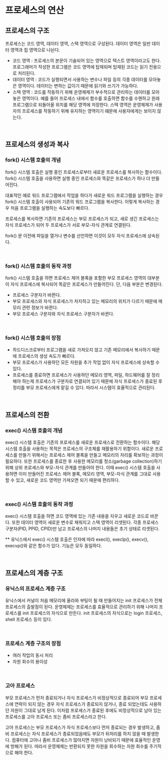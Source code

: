 # 프로세스의 연산

## 프로세스의 구조

프로세스는 코드 영역, 데이터 영역, 스택 영역으로 구성된다. 데이터 영역은 일반 데이터 영역과 힙 영역으로 나뉜다.

- 코드 영역 : 프로세스의 본문이 기술되어 있는 영역으로 텍스트 영역이라고도 한다. 프로그래머가 작성한 프로그램은 코드 영역에 탑재되며 탑재된 코드는 읽기 전용으로 처리된다.
- 데이터 영역 : 코드가 실행되면서 사용하는 변수나 파일 등의 각종 데이터를 모아놓은 영역이다. 데이터는 변하는 값이기 때문에 읽기와 쓰기가 가능하다.
- 스택 영역 : 코드를 작동하기 위해 운영체제가 부수적으로 관리하는 데이터를 모아놓은 영역이다. 예를 들어 프로세스 내에서 함수를 호출하면 함수를 수핸하고 원래 프로그램으로 되돌아올 위치를 해당 영역에 저장한다. 스택 영역은 운영체제가 사용자의 프로세스를 작동하기 위해 유지하는 영역이기 떄문에 사용자에게는 보이지 않는다.

<br>



## 프로세스의 생성과 복사

### fork() 시스템 호출의 개념

fork() 시스템 호출은 실행 중인 프로세스로부터 새로운 프로세스를 복사하는 함수이다. fork() 시스템 호출을 사용하면 실행 중인 프로세스와 똑같은 프로세스가 하나 더 만들어진다. 

대표적인 예로 워드 프로그램에서 작업을 하다가 새로운 워드 프로그램을 실행하는 경우 fork() 시스템 호출이 사용되어 기존의 워드 프로그램을 복사한다. 이렇게 복사하는 경우 처음 프로그램을 실행하는 속도보다 빠르다.

프로세스를 복사하면 기존의 프로세스는 부모 프로세스가 되고, 새로 생긴 프로세스는 자식 프로세스가 되어 두 프로세스가 서로 부모-자식 관계로 연결된다.

fork() 문 이전에 파일을 열거나 변수를 선언하면 이것이 모두 자식 프로세스에 상속된다.

<br>



### fork() 시스템 호출의 동작 과정

fork() 시스템 호출을 하면 프로세스 제어 블록을 포함한 부모 프로세스 영역의 대부분이 자식 프로세스에 복사되어 똑같은 프로세스가 만들어진다. 단, 다음 부분은 변경된다.

- 프로세스 구분자가 바뀐다.
- 부모 프로세스와 자식 프로세스가 차지하고 있는 메모리의 위치가 다르기 때문에 메모리 관련 정보가 바뀐다.
- 부모 프로세스 구분자와 자식 프로세스 구분자가 바뀐다.

<br>



### fork() 시스템 호출의 장점

- 하드디스크로부터 프로그램을 새로 가져오지 않고 기존 메모리에서 복사하기 때문에 프로세스의 생성 속도가 빠르다.
- 부모 프로세스가 사용하던 모든 자원을 추가 작업 없이 자식 프로세스에 상속할 수 있다.
- 프로세스를 종료하면 프로세스가 사용하던 메모리 영역, 파일, 하드웨어를 잘 정리해야 하는제 프로세스가 구분자로 연결되어 있기 때문에 자식 프로세스가 종료된 후 정리를 부모 프로세스에게 맡길 수 있다. 따라서 시스템이 효율적으로 관리된다.

<br>



## 프로세스의 전환

### exec() 시스템 호출의 개념

exec() 시스템 호출은 기존의 프로세스를 새로운 프로세스로 전환하는 함수이다. 해당 시스템 호출을 사용하는 목적은 프로세스의 구조체를 재활용하기 위함이다. 새로운 프로세스를 만들기 위해서는 프로세스 제어 블록을 만들고 메모리의 자리를 확보하는 과정이 필요하다. 또한 프로세스를 종료한 후 사용한 메모리를 청소(garbage collection)하기 위해 상위 프로세스와 부모-자식 관계를 만들어야 한다. 이때 exec() 시스템 호출을 사용하면 이미 만들어진 프로세스 제어 블록, 메모리 영역, 부모-자식 관계를 그대로 사용할 수 있고, 새로운 코드 영역만 가져오면 되기 때문에 편리하다.

<br>



### exec() 시스템 호출의 동작 과정

exec() 시스템 호출을 하면 코드 영역에 있는 기존 내용을 지우고 새로운 코드로 바꾼다. 또한 데이터 영역이 새로운 변수로 채워지고 스택 영역이 리셋된다. 각종 프로세스 구분자(PID, PPID, CPID)만 남고 프로세스의 나머지 내용들은 초기 상태로 리셋된다.

** 유닉스에서 exec() 시스템 호출은 인자에 따라 execl(), execlp(), execv(), execvp()와 같은 함수가 있다. 기능은 모두 동일하다.

<br>



## 프로세스의 계층 구조

### 유닉스의 프로세스 계층 구조

유닉스에서 커널이 처음 메모리에 올라와 부팅이 될 때 만들어지는 init 프로세스가 전체 프로세스의 출발점이 된다. 운영체제는 프로세스를 효율적으로 관리하기 위해 나머지 프로세스를 init 프로세스의 자식으로 만든다. init 프로세스의 자식으로는 login 프로세스, shell 프로세스 등이 있다.

<br>



### 프로세스 계층 구조의 장점

- 여러 작업의 동시 처리
- 자원 회수의 용이성

<br>



### 고아 프로세스

부모 프로세스가 먼저 종료되거나 자식 프로세스가 비정상적으로 종료되어 부모 프로세스에 연락이 되지 않는 경우 자식 프로세스가 종료되지 않거나, 종료 되었는데도 사용하던 자원이 그대로 남게 된다. 이처럼 프로세스가 종료된 후에도 비정상적으로 남아 있는 프로세스를 고아 프로세스 또는 좀비 프로세스라고 한다. 

고아 프로세스는 부모 프로세스가 자식 프로세스보다 먼저 종료되는 경우 발생하고, 좀비 프로세스는 자식 프로세스가 종료되었음에도 부모가 뒤처리를 하지 않을 때 발생한다. 컴퓨터에 고아나 좀비 프로세스가 많아지면 자원이 낭비되기 때문에 효율적인 운영에 방해가 된다. 따라서 운영체제는 반환되지 못한 자원을 회수하는 자원 회수를 주기적으로 해야 한다.
